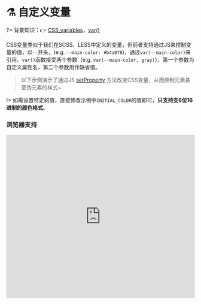 
# ⚗️ 自定义变量

?> 背景知识：:point_right: [CSS_variables](https://developer.mozilla.org/en-US/docs/Web/CSS/Using_CSS_variables)，[var()](https://developer.mozilla.org/en-US/docs/Web/CSS/var)

CSS变量类似于我们在SCSS、LESS中定义的变量，但前者支持通过JS来控制变量的值，以`--`开头，(e.g. `--main-color: #b4a078`)，通过`var(--main-color)`来引用。`var()`函数接受两个参数（e.g. `var(--main-color, gray)`），第一个参数为自定义属性名，第二个参数用作缺省值。

> 以下示例演示了通过JS [setProperty](https://developer.mozilla.org/en-US/docs/Web/API/CSSStyleDeclaration/setProperty) 方法改变CSS变量，从而控制元素甚至伪元素的样式~

<vuep template="#custom-variables"></vuep>

<script v-pre type="text/x-template" id="custom-variables">
<style>
  /* 全局 custom-variables */
  /* :root {
    --r: 51;
    --g: 51;
    --b: 51;
  } */
  main {
    width: 100%;
    padding: 60px 29px;
    display: flex;
    flex-direction: column;
    align-items: center;
  }
  label {
    display: flex;
    align-items: center;
  }
  input {
    padding: 0;
    width: 29px;
    height: 29px;
  }
  div.variables-block {
    width: 100%;
    display: flex;
    justify-content: center;
    margin-top: 29px;
  }
  /* 局部 custom-variables */
  div.variables-block > div {
    --r: 51;
    --g: 51;
    --b: 51;
  }
  div.variables-block > div::after {
    content: "";
    display: inline-block;
    width: 52px;
    height: 52px;
    background: rgb(var(--r), var(--g), var(--b));
  }
</style>
<template>
  <main>
    <label for="color">
      请选择主题色：
      <input
        type="color"
        v-model="value"
        id="color"
      />
    </label>
    <div class="variables-block">
      <div
        v-for="(ele, idx) in colorList"
        :ref="'variable' + idx">
      </div>
    </div>
  </main>
</template>
<script>
  const Color = require('./libs/color.js');
  const INITIAL_COLOR = '#b4a078';
  export default {
    data() {
      return {
        value: INITIAL_COLOR,
      }
    },
    computed: {
      colorList() {
        const mainColor = this.value.length === 7 && this.value || INITIAL_COLOR;
        return this.getColorList(mainColor);
      }
    },
    methods: {
      getColorList(val) {
        const color = Color(val);
        return Array.from({length: 10}).map((v, i) => {
          let rgb = color.mix(Color('white'), i / 10);
          this.$nextTick(() => {
            const style = this.$refs[`variable${i}`][0].style;
            style.setProperty('--r', rgb.red());
            style.setProperty('--g', rgb.green());
            style.setProperty('--b', rgb.blue());
          })
        });
      }
    }
  }
</script>
</script>

!> 如需设置特定的值，直接修改示例中`INITIAL_COLOR`的值即可，**只支持支6位16进制的颜色格式**。

### 浏览器支持

<iframe
  width="100%"
  height="436px"
  frameborder="0"
  src="https://caniuse.bitsofco.de/embed/index.html?feat=css-variables&amp;periods=future_1,current,past_1,past_2,past_3&amp;accessible-colours=false">
</iframe>
